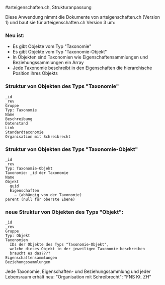 #arteigenschaften.ch, Strukturanpassung

Diese Anwendung nimmt die Dokumente von arteigenschaften.ch (Version 1) und baut sie für arteigenschaften.ch Version 3 um:

### Neu ist:

- Es gibt Objekte vom Typ "Taxonomie"
- Es gibt Objekte vom Typ "Taxonomie-Objekt"
- In Objekten sind Taxonomien wie Eigenschaftensammlungen und Beziehungssammlungen ein Array
- Jede Taxonomie beschreibt in den Eigenschaften die hierarchische Position ihres Objekts

### Struktur von Objekten des Typs "Taxonomie"

	_id
	_rev
	Gruppe
	Typ: Taxonomie
	Name
	Beschreibung
	Datenstand
	Link
	Standardtaxonomie
	Organisation mit Schreibrecht

### Struktur von Objekten des Typs "Taxonomie-Objekt"
	
	_id
	_rev
	Typ: Taxonomie-Objekt
	Taxonomie: _id der Taxonomie
	Name
	Objekt
	  guid
	  Eigenschaften
		… (abhängig von der Taxonomie)
	parent (null für oberste Ebene)

### neue Struktur von Objekten des Typs "Objekt":

    _id
    _rev
    Gruppe
    Typ: Objekt
    Taxonomien
      IDs der Objekte des Typs "Taxonomie-Objekt",
      welche dieses Objekt in der jeweiligen Taxonomie beschreiben
	  braucht es das????
    Eigenschaftensammlungen
    Beziehungssammlungen

Jede Taxonomie, Eigenschaften- und Beziehungssammlung und jeder Lebensraum erhält neu: "Organisation mit Schreibrecht": "FNS Kt. ZH"